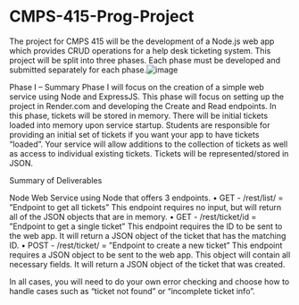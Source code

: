 # CMPS-415-Prog-Project

The project for CMPS 415 will be the development of a Node.js web app which provides CRUD operations for a help desk ticketing system. This project will be split into three phases. Each phase must be developed and submitted separately for each phase.![image](https://user-images.githubusercontent.com/89437977/231026117-a7383532-779c-4ae2-a996-ff82c9e89783.png)

Phase I – Summary
Phase I will focus on the creation of a simple web service using Node and ExpressJS. This phase will focus on setting up the project in Render.com and developing the Create and Read endpoints. In this phase, tickets will be stored in memory. There will be initial tickets loaded into memory upon service startup. Students are responsible for providing an initial set of tickets if you want your app to have tickets “loaded”. Your service will allow additions to the collection of tickets as well as access to individual existing tickets. Tickets will be represented/stored in JSON.

Summary of Deliverables

Node Web Service using Node that offers 3 endpoints.
• GET - /rest/list/ = ”Endpoint to get all tickets”
This endpoint requires no input, but will return all of the JSON
objects that are in memory.
• GET - /rest/ticket/id = ”Endpoint to get a single ticket”
This endpoint requires the ID to be sent to the web app. It will return a JSON object of the ticket that has the matching ID.
• POST - /rest/ticket/ = ”Endpoint to create a new ticket”
This endpoint requires a JSON object to be sent to the web app. This object will contain all necessary fields. It will return a JSON
object of the ticket that was created.

In all cases, you will need to do your own error checking and choose how to handle cases such as “ticket not found” or “incomplete ticket info”.


